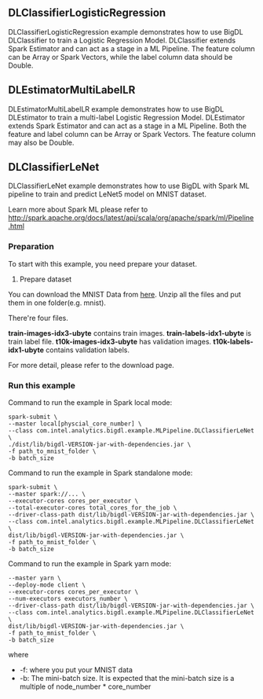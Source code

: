 ## DLClassifierLogisticRegression

DLClassifierLogisticRegression example demonstrates how to use BigDL DLClassifier to train a
Logistic Regression Model. DLClassifier extends Spark Estimator and can act as a stage in a
ML Pipeline. The feature column can be Array or Spark Vectors, while the label column data should
be Double.

## DLEstimatorMultiLabelLR

DLEstimatorMultiLabelLR example demonstrates how to use BigDL DLEstimator to train a
multi-label Logistic Regression Model. DLEstimator extends Spark Estimator and can act as a
stage in a ML Pipeline. Both the feature and label column can be Array or Spark Vectors. The
feature column may also be Double.

## DLClassifierLeNet
DLClassifierLeNet example demonstrates how to use BigDL with Spark ML pipeline to train and predict LeNet5 model on MNIST dataset.

Learn more about Spark ML please refer to <http://spark.apache.org/docs/latest/api/scala/org/apache/spark/ml/Pipeline.html>
### Preparation

To start with this example, you need prepare your dataset.


1. Prepare  dataset

You can download the MNIST Data from [here](http://yann.lecun.com/exdb/mnist/). Unzip all the
files and put them in one folder(e.g. mnist).

There're four files. 

**train-images-idx3-ubyte** contains train images.
**train-labels-idx1-ubyte** is train label file.
**t10k-images-idx3-ubyte** has validation images.
**t10k-labels-idx1-ubyte** contains validation labels.
 
For more detail, please refer to the download page.

### Run this example

Command to run the example in Spark local mode:
```
spark-submit \
--master local[physcial_core_number] \
--class com.intel.analytics.bigdl.example.MLPipeline.DLClassifierLeNet \
./dist/lib/bigdl-VERSION-jar-with-dependencies.jar \
-f path_to_mnist_folder \
-b batch_size
```
Command to run the example in Spark standalone mode:
```
spark-submit \
--master spark://... \
--executor-cores cores_per_executor \
--total-executor-cores total_cores_for_the_job \
--driver-class-path dist/lib/bigdl-VERSION-jar-with-dependencies.jar \
--class com.intel.analytics.bigdl.example.MLPipeline.DLClassifierLeNet  \
dist/lib/bigdl-VERSION-jar-with-dependencies.jar \
-f path_to_mnist_folder \
-b batch_size
```
Command to run the example in Spark yarn mode:
```
--master yarn \
--deploy-mode client \
--executor-cores cores_per_executor \
--num-executors executors_number \
--driver-class-path dist/lib/bigdl-VERSION-jar-with-dependencies.jar \
--class com.intel.analytics.bigdl.example.MLPipeline.DLClassifierLeNet  \
dist/lib/bigdl-VERSION-jar-with-dependencies.jar \
-f path_to_mnist_folder \
-b batch_size
```
where

* -f: where you put your MNIST data
* -b: The mini-batch size. It is expected that the mini-batch size is a multiple of node_number * core_number
